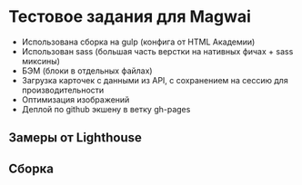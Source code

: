 # Тестовое задания для Magwai

* Использована сборка на gulp (конфига от HTML Академии)
* Использован sass (большая часть верстки на нативных фичах + sass миксины)
* БЭМ (блоки в отдельных файлах)
* Загрузка карточек с данными из API, с сохранением на сессию для производительности
* Оптимизация изображений
* Деплой по github экшену в ветку gh-pages

## Замеры от Lighthouse

## Сборка
